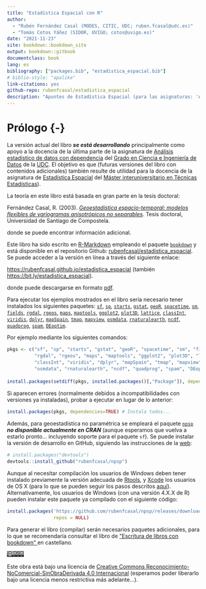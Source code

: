 ```yaml
--- 
title: "Estadística Espacial con R"
author: 
  - "Rubén Fernández Casal (MODES, CITIC, UDC; ruben.fcasal@udc.es)"
  - "Tomás Cotos Yáñez (SIDOR, UVIGO; cotos@uvigo.es)"
date: "2021-11-23"
site: bookdown::bookdown_site
output: bookdown::gitbook
documentclass: book
lang: es
bibliography: ["packages.bib", "estadistica_espacial.bib"]
# biblio-style: "apalike"
link-citations: yes
github-repo: rubenfcasal/estadistica_espacial
description: "Apuntes de Estadística Espacial (para las asignaturas: 'Análisis estadístico de datos con dependencia' del Grado en Ciencia e Ingeniería de Datos y 'Aprendizaje estadístico' del Máster InterUniversitario en Técnicas Estadísticas)."
---
```




# Prólogo {-}

La versión actual del libro ***se está desarrollando*** principalmente como apoyo a la docencia de la última parte de la asignatura de [Análisis estadístico de datos con dependencia](https://guiadocente.udc.es/guia_docent/index.php?centre=614&ensenyament=614G02&assignatura=614G02022&idioma=cast) del [Grado en Ciencia e Ingeniería de Datos](https://estudos.udc.es/es/study/start/614G02V01) de la [UDC](https://www.udc.es). 
El objetivo es que (futuras versiones del libro con contenidos adicionales) también resulte de utilidad para la docencia de la asignatura de [Estadística Espacial](http://eamo.usc.es/pub/mte/index.php?option=com_content&view=article&id=2202&idm=15&a%C3%B1o=2021) del [Máster interuniversitario en Técnicas Estadísticas](http://eio.usc.es/pub/mte)). 

La teoría en este libro está basada en gran parte en la tesis doctoral:

Fernández Casal, R. (2003). [*Geoestadística espacio-temporal: modelos flexibles de variogramas anisotrópicos no separables*](https://rubenfcasal.github.io/files/Geoestadistica_espacio-temporal.pdf). Tesis doctoral, Universidad de Santiago de Compostela. 

donde se puede encontrar información adicional.

Este libro ha sido escrito en [R-Markdown](http://rmarkdown.rstudio.com) empleando el paquete [`bookdown`](https://bookdown.org/yihui/bookdown/)  y está disponible en el repositorio Github: [rubenfcasal/estadistica_espacial](https://github.com/rubenfcasal/estadistica_espacial). 
Se puede acceder a la versión en línea a través del siguiente enlace:

<https://rubenfcasal.github.io/estadistica_espacial> (también <https://bit.ly/estadistica_espacial>).

donde puede descargarse en formato [pdf](https://rubenfcasal.github.io/estadistica_espacial/estadistica_espacial.pdf).

Para ejecutar los ejemplos mostrados en el libro sería necesario tener instalados los siguientes paquetes:
[`sf`](https://CRAN.R-project.org/package=sf), [`sp`](https://CRAN.R-project.org/package=sp), [`starts`](https://CRAN.R-project.org/package=starts), [`gstat`](https://CRAN.R-project.org/package=gstat), [`geoR`](https://CRAN.R-project.org/package=geoR), [`spacetime`](https://CRAN.R-project.org/package=spacetime), [`sm`](https://CRAN.R-project.org/package=sm), [`fields`](https://CRAN.R-project.org/package=fields), [`rgdal`](https://CRAN.R-project.org/package=rgdal), [`rgeos`](https://CRAN.R-project.org/package=rgeos), [`maps`](https://CRAN.R-project.org/package=maps), [`maptools`](https://CRAN.R-project.org/package=maptools), [`ggplot2`](https://CRAN.R-project.org/package=ggplot2), [`plot3D`](https://CRAN.R-project.org/package=plot3D), [`lattice`](https://CRAN.R-project.org/package=lattice), [`classInt`](https://CRAN.R-project.org/package=classInt), [`viridis`](https://CRAN.R-project.org/package=viridis), [`dplyr`](https://CRAN.R-project.org/package=dplyr), [`mapSpain`](https://CRAN.R-project.org/package=mapSpain), [`tmap`](https://CRAN.R-project.org/package=tmap), [`mapview`](https://CRAN.R-project.org/package=mapview), [`osmdata`](https://CRAN.R-project.org/package=osmdata), [`rnaturalearth`](https://CRAN.R-project.org/package=rnaturalearth), [`ncdf`](https://CRAN.R-project.org/package=ncdf), [`quadprog`](https://CRAN.R-project.org/package=quadprog), [`spam`](https://CRAN.R-project.org/package=spam), [`DEoptim`](https://CRAN.R-project.org/package=DEoptim).
<!-- 
raster, terra
"quadprog", "spam", "DEoptim"
Comprobar si es necesario añadir: 
remotes::install_github("r-spatial/mapview")
-->
Por ejemplo mediante los siguientes comandos:

```r
pkgs <- c("sf", "sp", "starts", "gstat", "geoR", "spacetime", "sm", "fields", 
          "rgdal", "rgeos", "maps", "maptools", "ggplot2", "plot3D", "lattice", 
          "classInt", "viridis", "dplyr", "mapSpain", "tmap", "mapview", 
          "osmdata", "rnaturalearth", "ncdf", "quadprog", "spam", "DEoptim" )

install.packages(setdiff(pkgs, installed.packages()[,"Package"]), dependencies = TRUE)
```

Si aparecen errores (normalmente debidos a incompatibilidades con versiones ya instaladas), probar a ejecutar en lugar de lo anterior:

```r
install.packages(pkgs, dependencies=TRUE) # Instala todos...
```

Además, para geoestadística no paramétrica se empleará el paquete [`npsp`](https://rubenfcasal.github.io/npsp) ***no disponible actualmente en CRAN*** (aunque esperamos que vuelva a estarlo pronto... incluyendo soporte para el paquete `sf`).
Se puede instalar la versión de desarrollo en GitHub, siguiendo las instrucciones de la [web](https://rubenfcasal.github.io/npsp/#installation):
``` r
# install.packages("devtools")
devtools::install_github("rubenfcasal/npsp")
```
Aunque al necesitar compilación los usuarios de Windows deben tener instalado previamente la versión adecuada de [Rtools](https://cran.r-project.org/bin/windows/Rtools/), y [Xcode](https://apps.apple.com/us/app/xcode/id497799835) los usuarios de OS X 
(para lo que se pueden seguir los pasos descritos [aquí](https://rubenfcasal.github.io/post/instalacion-de-r)).
Alternativamente, los usuarios de Windows (con una versión 4.X.X de R) pueden instalar este paquete ya compilado con el siguiente código:

```r
install.packages('https://github.com/rubenfcasal/npsp/releases/download/v0.7-8/npsp_0.7-8.zip', 
                 repos = NULL)
```


Para generar el libro (compilar) serán necesarios paquetes adicionales, 
para lo que se recomendaría consultar el libro de ["Escritura de libros con bookdown" ](https://rubenfcasal.github.io/bookdown_intro) en castellano.

<img src="images/by-nc-nd-88x31.png" width="44" />

Este obra está bajo una licencia de [Creative Commons Reconocimiento-NoComercial-SinObraDerivada 4.0 Internacional](https://creativecommons.org/licenses/by-nc-nd/4.0/deed.es_ES) 
(esperamos poder liberarlo bajo una licencia menos restrictiva más adelante...).



